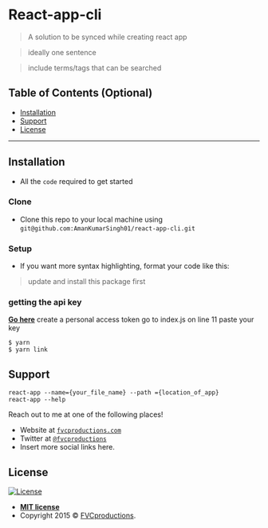 # React-app-cli

> A solution to be synced while creating react app

> ideally one sentence

> include terms/tags that can be searched

## Table of Contents (Optional)

- [Installation](#installation)
- [Support](#support)
- [License](#license)


---

## Installation

- All the `code` required to get started

### Clone

- Clone this repo to your local machine using `git@github.com:AmanKumarSingh01/react-app-cli.git`

### Setup

- If you want more syntax highlighting, format your code like this:

> update and install this package first

### getting the api key
<a href="https://github.com/settings/apps" target="_blank">**Go here**</a>
create a personal access token 
go to index.js on line 11 paste your key


```shell
$ yarn
$ yarn link
```

## Support
```shell
react-app --name={your_file_name} --path ={location_of_app}
react-app --help
```
Reach out to me at one of the following places!

- Website at <a href="http://fvcproductions.com" target="_blank">`fvcproductions.com`</a>
- Twitter at <a href="http://twitter.com/fvcproductions" target="_blank">`@fvcproductions`</a>
- Insert more social links here.


## License

[![License](http://img.shields.io/:license-mit-blue.svg?style=flat-square)](http://badges.mit-license.org)

- **[MIT license](http://opensource.org/licenses/mit-license.php)**
- Copyright 2015 © <a href="http://fvcproductions.com" target="_blank">FVCproductions</a>.
